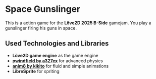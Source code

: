 # Space Gunslinger 

This is a action game for the **Löve2D 2025 B-Side** gamejam. You play a gunslinger firing his guns in space.

## Used Technologies and Libraries
- **Löve2D game engine** as the game engine
- **p[windfield by a327ex](https://github.com/a327ex/windfield)** for advanced physics
- **[anim8 by kikito](https://github.com/kikito/anim8)** for fluid and simple animations
- **LibreSprite** for spriting



